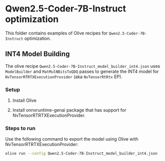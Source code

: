 # Qwen2.5-Coder-7B-Instruct optimization

This folder contains examples of Olive recipes for `Qwen2.5-Coder-7B-Instruct` optimization.

## INT4 Model Building

The olive recipe `Qwen2.5-Coder-7B-Instruct_model_builder_int4.json` uses `ModelBuilder` and `MatMulNBitsToQDQ` passes to generate the INT4 model for `NvTensorRTRTXExecutionProvider` (aka `NvTensorRtRtx` EP).

### Setup

1. Install Olive 

2. Install onnxruntime-genai package that has support for NvTensorRTRTXExecutionProvider.

### Steps to run

Use the following command to export the model using Olive with NvTensorRTRTXExecutionProvider:

```bash
olive run --config Qwen2.5-Coder-7B-Instruct_model_builder_int4.json
```